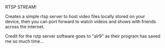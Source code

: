 RTSP STREAM!

Creates a simple rtsp server to host video files locally stored on your device, then you can port forward
to watch videos and shows with friends across the internet.

Credit for the rstp server software goes to "alr9" as their program has saved me so much time...
